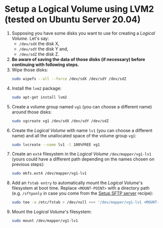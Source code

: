 # Setup a Logical Volume using LVM2 (tested on Ubuntu Server 20.04)

1. Supposing you have some disks you want to use for creating a *Logical Volume*. Let's say:
    - `/dev/sdX` the disk X,
    - `/dev/sdY` the disk Y and,
    - `/dev/sdZ` the disk Z.
2. **Be aware of saving the data of those disks (if necessary) before continuing with following steps.**
3. Wipe those disks:
    ```bash
    sudo wipefs --all --force /dev/sdX /dev/sdY /dev/sdZ
    ```
4. Install the `lvm2` package:
    ```bash
    sudo apt-get install lvm2
    ```
5. Create a volume group named `vg1` (you can choose a different name) around those disks:
    ```bash
    sudo vgcreate vg1 /dev/sdX /dev/sdY /dev/sdZ
    ```
6. Create the *Logical Volume* with name `lv1` (you can choose a different name) and all the unallocated space of the volume group `vg1`:
    ```bash
    sudo lvcreate --name lv1 -l 100%FREE vg1
    ```
7. Create an `ext4` filesystem in the *Logical Volume* `/dev/mapper/vg1-lv1` (yours could have a different path depending on the names chosen on previous steps):
    ```bash
    sudo mkfs.ext4 /dev/mapper/vg1-lv1
    ```
8. Add an `fstab entry` to automatically mount the *Logical Volume*'s filesystem at boot time. Replace `<MOUNT-POINT>` with a directory path 
(e.g. `/sftponly` in case you come from the [Setup SFTP server](https://github.com/guallo/recipes/-/blob/master/setup-sftp-server.md#setup-sftp-server-tested-on-ubuntu-server-2004) recipe):
    ```bash
    sudo tee -a /etc/fstab > /dev/null <<< '/dev/mapper/vg1-lv1 <MOUNT-POINT> ext4 defaults 0 0'
    ```
9. Mount the *Logical Volume*'s filesystem:
    ```bash
    sudo mount /dev/mapper/vg1-lv1
    ```
